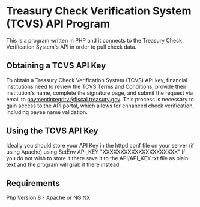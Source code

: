 # Treasury Check Verification System (TCVS) API Program
This is a program written in PHP and it connects to the Treasury Check Verification System's API in order to pull check data.

## Obtaining a TCVS API Key
To obtain a Treasury Check Verification System (TCVS) API key, financial institutions need to review the TCVS Terms and Conditions, provide their institution's name, complete the signature page, and submit the request via email to paymentintegrity@fiscal.treasury.gov. This process is necessary to gain access to the API portal, which allows for enhanced check verification, including payee name validation.

## Using the TCVS API Key
Ideally you should store your API Key in the httpd conf file on your server (if using Apache) using SetEnv API_KEY "XXXXXXXXXXXXXXXXXXXXX"
If you do not wish to store it there save it to the API/API_KEY.txt file as plain text and the program will grab it there instead. 

## Requirements
Php Version 8 - Apache or NGINX

